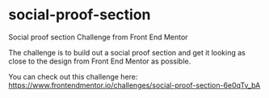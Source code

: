 # social-proof-section
Social proof section Challenge from Front End Mentor

The challenge is to build out a social proof section and get it looking as close to the design from Front End Mentor as possible.

You can check out this challenge here:
https://www.frontendmentor.io/challenges/social-proof-section-6e0qTv_bA
